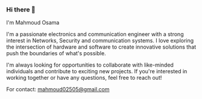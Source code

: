 ### Hi there 👋
I'm Mahmoud Osama

I'm a passionate electronics and communication engineer with a strong interest in Networks, Security and communication systems. I love exploring the intersection of hardware and software to create innovative solutions that push the boundaries of what's possible.

I'm always looking for opportunities to collaborate with like-minded individuals and contribute to exciting new projects. If you're interested in working together or have any questions, feel free to reach out!

For contact: mahmoud02505@gmail.com
